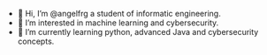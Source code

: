 - 👋 Hi, I’m @angelfrg a student of informatic engineering.
- 👀 I’m interested in machine learning and cybersecurity.
- 🌱 I’m currently learning python, advanced Java and cybersecurity concepts.
